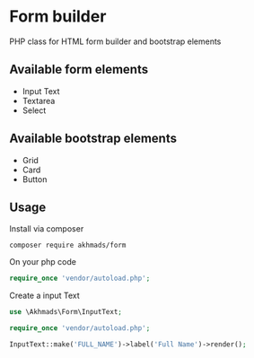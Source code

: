 # Form builder
PHP class for HTML form builder and bootstrap elements

## Available form elements
- Input Text
- Textarea
- Select

## Available bootstrap elements
- Grid
- Card
- Button

## Usage

Install via composer

```
composer require akhmads/form
```

On your php code

```php
require_once 'vendor/autoload.php';
```

Create a input Text

```php
use \Akhmads\Form\InputText;

require_once 'vendor/autoload.php';

InputText::make('FULL_NAME')->label('Full Name')->render();
```